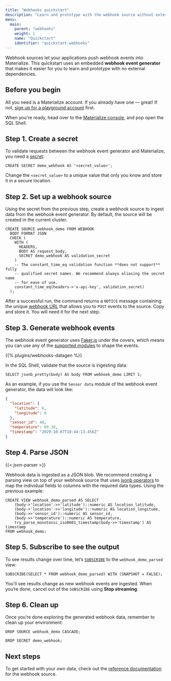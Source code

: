 ```yaml
---
title: "Webhooks quickstart"
description: "Learn and prototype with the webhook source without external deoendencies"
menu:
  main:
    parent: "webhooks"
    weight: 1
    name: "Quickstart"
    identifier: "quickstart-webhooks"
---
```


Webhook sources let your applications push webhook events into Materialize. This
quickstart uses an embedded **webhook event generator** that makes it easier for
you to learn and prototype with no external dependencies.

## Before you begin

All you need is a Materialize account. If you already have one —
great! If not, [sign up for a playground account](https://materialize.com/register/?utm_campaign=General&utm_source=documentation) first.

When you're ready, head over to the [Materialize console](https://console.materialize.com/),
and pop open the SQL Shell.

## Step 1. Create a secret

To validate requests between the webhook event generator and Materialize, you
need a [secret](/sql/create-secret/):

```mzsql
CREATE SECRET demo_webhook AS '<secret_value>';
```

Change the `<secret_value>` to a unique value that only you know and store it in
a secure location.

## Step 2. Set up a webhook source

Using the secret from the previous step, create a webhook source to ingest data
from the webhook event generator. By default, the source will be created in the
current cluster.

```mzsql
CREATE SOURCE webhook_demo FROM WEBHOOK
  BODY FORMAT JSON
  CHECK (
    WITH (
      HEADERS,
      BODY AS request_body,
      SECRET demo_webhook AS validation_secret
    )
    -- The constant_time_eq validation function **does not support** fully
    -- qualified secret names. We recommend always aliasing the secret name
    -- for ease of use.
    constant_time_eq(headers->'x-api-key', validation_secret)
  );
```

After a successful run, the command returns a `NOTICE` message containing the
unique [webhook URL](/sql/create-source/webhook/#webhook-url)
that allows you to `POST` events to the source. Copy and store it. You will need
it for the next step.

## Step 3. Generate webhook events

The webhook event generator uses [Faker.js](https://fakerjs.dev/) under the
covers, which means you can use any of the [supported modules](https://fakerjs.dev/api/)
to shape the events.

{{% plugins/webhooks-datagen %}}

In the SQL Shell, validate that the source is ingesting data:

```mzsql
SELECT jsonb_pretty(body) AS body FROM webhook_demo LIMIT 1;
```

As an example, if you use the `Sensor data` module of the webhook event
generator, the data will look like:
```json
{
  "location": {
    "latitude": 6,
    "longitude": 0
  },
  "sensor_id": 48,
  "temperature": 89.38,
  "timestamp": "2029-10-07T10:44:13.456Z"
}
```

## Step 4. Parse JSON

{{< json-parser >}}

Webhook data is ingested as a JSON blob. We recommend creating a parsing view on
top of your webhook source that uses [jsonb operators](https://materialize.com/docs/sql/types/jsonb/#operators)
to map the individual fields to columns with the required data types. Using the
previous example:

```mzsql
CREATE VIEW webhook_demo_parsed AS SELECT
    (body->'location'->>'latitude')::numeric AS location_latitude,
    (body->'location'->>'longitude')::numeric AS location_longitude,
    (body->>'sensor_id')::numeric AS sensor_id,
    (body->>'temperature')::numeric AS temperature,
    try_parse_monotonic_iso8601_timestamp(body->>'timestamp') AS timestamp
FROM webhook_demo;
```

## Step 5. Subscribe to see the output

To see results change over time, let’s [`SUBSCRIBE`](/sql/subscribe/) to the
`webhook_demo_parsed ` view:

```mzsql
SUBSCRIBE(SELECT * FROM webhook_demo_parsed) WITH (SNAPSHOT = FALSE);
```

You'll see results change as new webhook events are ingested. When you’re done,
cancel out of the `SUBSCRIBE` using **Stop streaming**.

## Step 6. Clean up

Once you’re done exploring the generated webhook data, remember to clean up your
environment:

```mzsql
DROP SOURCE webhook_demo CASCADE;

DROP SECRET demo_webhook;
```

## Next steps

To get started with your own data, check out the [reference documentation](/sql/create-source/webhook/)
for the webhook source.
